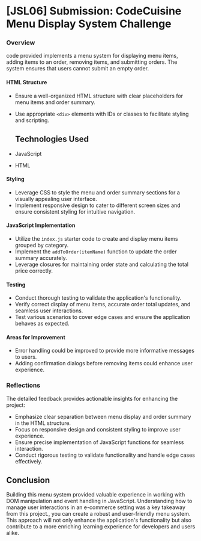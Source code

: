 # [JSL06] Submission: CodeCuisine Menu Display System Challenge

### Overview
code provided implements a menu system for displaying menu items, adding items to an order, removing items, and submitting orders. The system ensures that users cannot submit an empty order.


#### HTML Structure
- Ensure a well-organized HTML structure with clear placeholders for menu items and order summary.
- Use appropriate `<div>` elements with IDs or classes to facilitate styling and scripting.

  ## Technologies Used
- JavaScript
- HTML


#### Styling
- Leverage CSS to style the menu and order summary sections for a visually appealing user interface.
- Implement responsive design to cater to different screen sizes and ensure consistent styling for intuitive navigation.

#### JavaScript Implementation
- Utilize the `index.js` starter code to create and display menu items grouped by category.
- Implement the `addToOrder(itemName)` function to update the order summary accurately.
- Leverage closures for maintaining order state and calculating the total price correctly.

#### Testing
- Conduct thorough testing to validate the application's functionality.
- Verify correct display of menu items, accurate order total updates, and seamless user interactions.
- Test various scenarios to cover edge cases and ensure the application behaves as expected.

#### Areas for Improvement
- Error handling could be improved to provide more informative messages to users.
- Adding confirmation dialogs before removing items could enhance user experience.


### Reflections
The detailed feedback provides actionable insights for enhancing the project:
- Emphasize clear separation between menu display and order summary in the HTML structure.
- Focus on responsive design and consistent styling to improve user experience.
- Ensure precise implementation of JavaScript functions for seamless interaction.
- Conduct rigorous testing to validate functionality and handle edge cases effectively.

## Conclusion

Building this menu system provided valuable experience in working with DOM manipulation and event handling in JavaScript. Understanding how to manage user interactions in an e-commerce setting was a key takeaway from this project., you can create a robust and user-friendly menu system. This approach will not only enhance the application's functionality but also contribute to a more enriching learning experience for developers and users alike.

    
